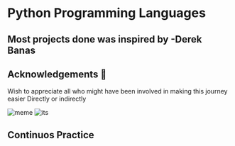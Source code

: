# Python Programming Languages
## Most projects done was inspired by **-Derek Banas**
## Acknowledgements :pray:
Wish to appreciate all who might have been involved in making this journey easier Directly or indirectly

![meme](https://coursemarks.com/wp-content/uploads/2020/11/2538582_65d7_4.jpg.webp)
![its](https://encrypted-tbn0.gstatic.com/images?q=tbn:ANd9GcQzlFn2N7nY5ZzBo4ny7qf7XSJmou8vD1kBIw&usqp=CAU)

## Continuos Practice
